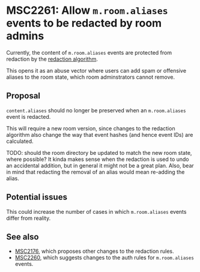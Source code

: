 # MSC2261: Allow `m.room.aliases` events to be redacted by room admins

Currently, the content of `m.room.aliases` events are protected from redaction
by the [redaction algorithm](https://matrix.org/docs/spec/client_server/r0.5.0#redactions).

This opens it as an abuse vector where users can add spam or offensive aliases
to the room state, which room adminstrators cannot remove.

## Proposal

`content.aliases` should no longer be preserved when an `m.room.aliases` event
is redacted.

This will require a new room version, since changes to the redaction algorithm
also change the way that event hashes (and hence event IDs) are calculated.

TODO: should the room directory be updated to match the new room state, where
possible? It kinda makes sense when the redaction is used to undo an accidental
addition, but in general it might not be a great plan. Also, bear in mind that
redacting the removal of an alias would mean re-adding the alias.

## Potential issues

This could increase the number of cases in which `m.room.aliases` events
differ from reality.

## See also

 * [MSC2176](https://github.com/matrix-org/matrix-doc/pull/2176), which
proposes other changes to the redaction rules.
 * [MSC2260](https://github.com/matrix-org/matrix-doc/pull/2260), which
suggests changes to the auth rules for `m.room.aliases` events.
